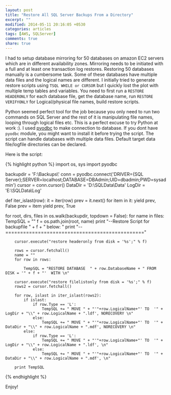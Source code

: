 ```yaml
---
layout: post
title: "Restore All SQL Server Backups From a Directory"
excerpt: ""
modified: 2014-05-11 20:16:05 +0530
categories: articles
tags: [AWS, SQLServer]
comments: true
share: true
---
```


I had to setup database mirroring for 50 databases on amazon EC2 servers which are in different availability zones. Mirroring needs to be initiated with a full and at least one transaction log restores. Restoring 50 databases manually is a cumbersome task. Some of these databases have multiple data files and the logical names are different. I initially tried to generate restore scripts using `TSQL WHILE or CURSOR` but I quickly lost the plot with multiple temp tables and variables. You need to first run a `RESTORE HEADERONLY` for each database file, get the database name, run `RESTORE VERIFYONLY` for Logical/physical file names, build restore scripts. 

Python seemed perfect tool for the job because you only need to run two commands on SQL Server and the rest of it is manipulating file names, looping through logical files etc. This is a perfect excuse to try Python at work :). I used [pyodbc](https://code.google.com/p/pyodbc/) to make connection to database. If you dont have `pyodbc` module, you might want to install it before trying the script. The script can handle databases with multiple data files. Default target data file/logfile directories can be declared.


Here is the script:


{% highlight python %}
import os, sys
import pyodbc

backupdir = 'F:\\Backups\\'
conn = pyodbc.connect('DRIVER={SQL Server};SERVER=localhost;DATABASE=DBAdmin;UID=dbadmin;PWD=sysadmin')
cursor = conn.cursor()
DataDir = 'D:\\SQLData\\Data'
LogDir = 'E:\\SQLData\\Log'


def iter_islast(row):
    it = iter(row)
    prev = it.next()
    for item in it:
        yield prev, False
        prev = item
    yield prev, True


for root, dirs, files in os.walk(backupdir, topdown = False):
    for name in files:
        TempSQL = ""
        f = os.path.join(root, name)
        print "--Restore Script for backupfile " + f + " below: "
        print "--==============================================="
        
        cursor.execute("restore headeronly from disk = '%s';" % f)
        
        rows = cursor.fetchall()
        name = ""
        for row in rows:
            
            TempSQL = "RESTORE DATABASE  " + row.DatabaseName + " FROM DISK = '" + f + "'  WITH \n"
        
        cursor.execute("restore filelistonly from disk = '%s';" % f)
        rows2 = cursor.fetchall()
         
        for row, islast in iter_islast(rows2):
            if islast:
                if row.Type == 'L':
                    TempSQL += " MOVE " + "'"+row.LogicalName+"' TO  '" + LogDir + "\\" + row.LogicalName + ".ldf', NORECOVERY \n"
                else:
                    TempSQL += " MOVE " + "'"+row.LogicalName+"' TO  '" + DataDir + "\\" + row.LogicalName + ".mdf', NORECOVERY \n"
            else:
                if row.Type == 'L':
                    TempSQL += " MOVE " + "'"+row.LogicalName+"' TO  '" + LogDir + "\\" + row.LogicalName + ".ldf', \n"
                else:
                    TempSQL += " MOVE " + "'"+row.LogicalName+"' TO  '" + DataDir + "\\" + row.LogicalName + ".mdf', \n"
                
        print TempSQL
{% endhighlight %}

Enjoy!